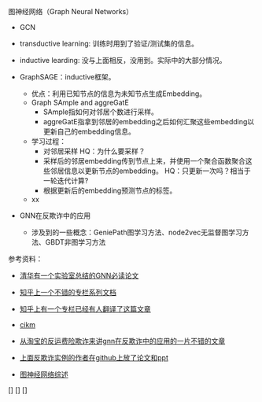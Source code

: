 图神经网络（Graph Neural Networks）

- GCN
- transductive learning: 训练时用到了验证/测试集的信息。
- inductive learding: 没与上面相反，没用到。实际中的大部分情况。
- GraphSAGE：inductive框架。
  - 优点：利用已知节点的信息为未知节点生成Embedding。
  - Graph SAmple and aggreGatE
    - SAmple指如何对邻居个数进行采样。
    - aggreGatE指拿到邻居的embedding之后如何汇聚这些embedding以更新自己的embedding信息。
  - 学习过程：
    - 对邻居采样 HQ：为什么要采样？
    - 采样后的邻居embedding传到节点上来，并使用一个聚合函数聚合这些邻居信息以更新节点的embedding。 HQ：只更新一次吗？相当于一轮迭代计算?
    - 根据更新后的embedding预测节点的标签。 
  - xx

 - GNN在反欺诈中的应用
    - 涉及到的一些概念：GeniePath图学习方法、node2vec无监督图学习方法、GBDT非图学习方法

参考资料：

* [清华有一个实验室总结的GNN必读论文](https://github.com/thunlp/GNNPapers)

* [知乎上一个不错的专栏系列文档](https://zhuanlan.zhihu.com/p/77317842)

* [知乎上有一个专栏已经有人翻译了这篇文章](https://linkeddataorchestration.com/2019/09/10/graph-algorithms-neural-networks-and-graph-databases-the-year-of-the-graph-newsletter-september-2019/)

* [cikm](http://www.cikm2019.net/session.html)

* [从淘宝的反运费险欺诈来讲gnn在反欺诈中的应用的一片不错的文章](https://juejin.im/post/5b7d1677e51d4538c411d25d)

* [上面反欺诈实例的作者在github上放了论文和ppt](https://github.com/chenlianMT/Who-Stole-the-Postage-)

* [图神经网络综述](https://juejin.im/post/5c3404edf265da61561f6e1c)

[] []()
[] []()
[] []()

